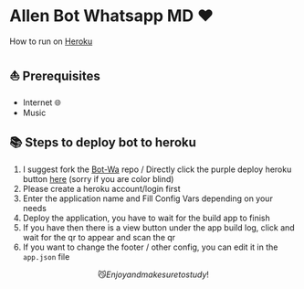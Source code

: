 # Allen Bot Whatsapp MD ❤️

How to run on [Heroku](https://dashboard.heroku.com/)

## ⛵ Prerequisites

-   Internet 🌐️
-   Music

## 📚 Steps to deploy bot to heroku

1. I suggest fork the [Bot-Wa](https://github.com/Paiiss/bot-wa/fork) repo / Directly click the purple deploy heroku button [here](https://github.com/Paiiss/bot-wa/) (sorry if you are color blind)
2. Please create a heroku account/login first
3. Enter the application name and Fill Config Vars depending on your needs
4. Deploy the application, you have to wait for the build app to finish
5. If you have then there is a view button under the app build log, click and wait for the qr to appear and scan the qr
6. If you want to change the footer / other config, you can edit it in the `app.json` file

$$
😼️ Enjoy and make sure to study!
$$

